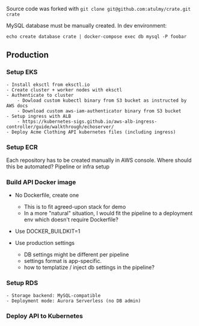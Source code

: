 
Source code was forked with `git clone git@github.com:atulmy/crate.git crate`


MySQL database must be manually created. In dev environment:

```
echo create database crate | docker-compose exec db mysql -P foobar
```


## Production

### Setup EKS

	- Install eksctl from eksctl.io
	- Create cluster + worker nodes with eksctl
	- Authenticate to cluster
		- Dowload custom kubectl binary from S3 bucket as instructed by AWS docs
		- Download custom aws-iam-authenticator binary from S3 bucket
	- Setup ingress with ALB
		- https://kubernetes-sigs.github.io/aws-alb-ingress-controller/guide/walkthrough/echoserver/
	- Deploy Acme Clothing API kubernetes files (including ingress)



### Setup ECR

Each repository has to be created manually in AWS console. Where should this be automated? Pipeline or infra setup


### Build API Docker image

- No Dockerfile, create one
	- This is to fit agreed-upon stack for demo
	- In a more "natural" situation, I would fit the pipeline to a deployment env which doesn't require Dockerfile?
- Use DOCKER_BUILDKIT=1

- Use production settings
	- DB settings might be different per pipeline
	- settings format is app-specific.
	- how to templatize / inject db settings in the pipeline?

### Setup RDS

	- Storage backend: MySQL-compatible
	- Deployment mode: Aurora Serverless (no DB admin)


### Deploy API to Kubernetes



